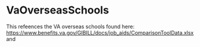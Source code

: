 # VaOverseasSchools

This refeences the VA overseas schools found here: https://www.benefits.va.gov/GIBILL/docs/job_aids/ComparisonToolData.xlsx
and 

